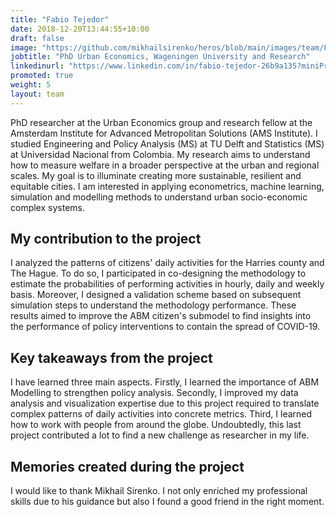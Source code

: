 ```yaml
---
title: "Fabio Tejedor"
date: 2018-12-20T13:44:55+10:00
draft: false
image: "https://github.com/mikhailsirenko/heros/blob/main/images/team/Fabio.jpeg"
jobtitle: "PhD Urban Economics, Wageningen University and Research"
linkedinurl: "https://www.linkedin.com/in/fabio-tejedor-26b9a135?miniProfileUrn=urn%3Ali%3Afs_miniProfile%3AACoAAAdxbjMBUdkaeKQTGMErWLmIl4tXcBUsHJU&lipi=urn%3Ali%3Apage%3Ad_flagship3_search_srp_all%3B99E61jqbSFCHqPEjlgVpzg%3D%3D"
promoted: true
weight: 5
layout: team
---
```


PhD researcher at the Urban Economics group and research fellow at the Amsterdam Institute for Advanced Metropolitan
Solutions (AMS Institute). I studied Engineering and Policy Analysis (MS) at TU Delft and Statistics (MS) at Universidad
Nacional from Colombia. My research aims to understand how to measure welfare in a broader perspective at the urban and
regional scales. My goal is to illuminate creating more sustainable, resilient and equitable cities. I am interested in
applying econometrics, machine learning, simulation and modelling methods to understand urban socio-economic complex
systems.

## My contribution to the project

I analyzed the patterns of citizens' daily activities for the Harries county and The Hague. To do so, I participated in
co-designing the methodology to estimate the probabilities of performing activities in hourly, daily and weekly basis.
Moreover, I designed a validation scheme based on subsequent simulation steps to understand the methodology performance.
These results aimed to improve the ABM citizen's submodel to find insights into the performance of policy interventions
to contain the spread of COVID-19.

## Key takeaways from the project

I have learned three main aspects. Firstly, I learned the importance of ABM Modelling to strengthen policy analysis.
Secondly, I improved my data analysis and visualization expertise due to this project required to translate complex
patterns of daily activities into concrete metrics. Third, I learned how to work with people from around the globe.
Undoubtedly, this last project contributed a lot to find a new challenge as researcher in my life.

## Memories created during the project

I would like to thank Mikhail Sirenko. I not only enriched my professional skills due to his guidance but also I found a
good friend in the right moment. 